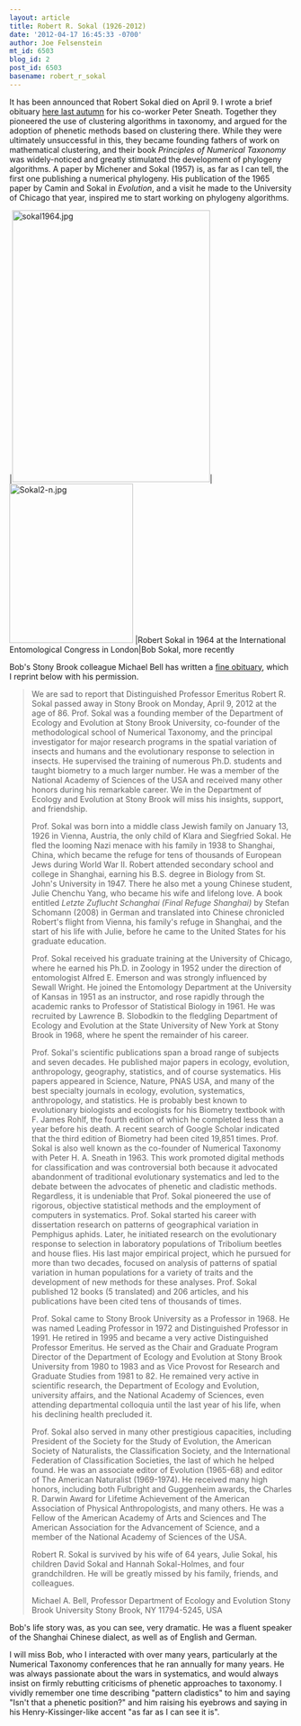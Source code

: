 ```yaml
---
layout: article
title: Robert R. Sokal (1926-2012)
date: '2012-04-17 16:45:33 -0700'
author: Joe Felsenstein
mt_id: 6503
blog_id: 2
post_id: 6503
basename: robert_r_sokal
---
```

It has been announced that Robert Sokal died on April 9.  I wrote a brief obituary [here last autumn](http://pandasthumb.org/archives/2011/09/peter-h-a-sneath-1923---2011.html) for his co-worker Peter Sneath.  Together they pioneered the use of clustering algorithms in taxonomy, and argued for the adoption of phenetic methods based on clustering there.  While they were ultimately unsuccessful in this, they became founding fathers of work on mathematical clustering, and their book _Principles of Numerical Taxonomy_ was widely-noticed and greatly stimulated the development of phylogeny algorithms.  A paper by Michener and Sokal (1957) is, as far as I can tell, the first one publishing a numerical phylogeny.  His publication of the 1965 paper by Camin and Sokal in _Evolution_, and a visit he made to the University of Chicago that year, inspired me to start working on phylogeny algorithms.


<div markdown="block">
|<img src="{{ site.baseurl }}/uploads/2012/sokal1964.jpg" alt="sokal1964.jpg" width="352" height="483" class="mt-image-none" />|<img src="{{ site.baseurl }}/uploads/2012/Sokal2-n.jpg" alt="Sokal2-n.jpg" width="220" height="283" class="mt-image-none" />
|Robert Sokal in 1964 at the International<br />Entomological Congress in London|Bob Sokal, more recently
</div>


Bob's Stony Brook colleague Michael Bell has written a [fine obituary](http://life.bio.sunysb.edu/ee/), which I reprint below with his permission.

> We are sad to report that Distinguished Professor Emeritus Robert R. Sokal
> passed away in Stony Brook on Monday, April 9, 2012 at the age of 86.
> Prof. Sokal was a founding member of the Department of Ecology and
> Evolution at Stony Brook University, co-founder of the methodological
> school of Numerical Taxonomy, and the principal investigator for major
> research programs in the spatial variation of insects and humans and the
> evolutionary response to selection in insects. He supervised the training
> of numerous Ph.D. students and taught biometry to a much larger number. He
> was a member of the National Academy of Sciences of the USA and received
> many other honors during his remarkable career. We in the Department of
> Ecology and Evolution at Stony Brook will miss his insights, support, and
> friendship.
> 
> Prof. Sokal was born into a middle class Jewish family on January 13, 1926
> in Vienna, Austria, the only child of Klara and Siegfried Sokal. He fled
> the looming Nazi menace with his family in 1938 to Shanghai, China, which
> became the refuge for tens of thousands of European Jews during World War
> II. Robert attended secondary school and college in Shanghai, earning his
> B.S. degree in Biology from St. John's University in 1947. There he also
> met a young Chinese student, Julie Chenchu Yang, who became his wife and
> lifelong love. A book entitled _Letzte Zuflucht Schanghai (Final Refuge
> Shanghai)_ by Stefan Schomann (2008) in German and translated into Chinese
> chronicled Robert's flight from Vienna, his family's refuge in Shanghai,
> and the start of his life with Julie, before he came to the United States
> for his graduate education.
> 
> Prof. Sokal received his graduate training at the University of Chicago,
> where he earned his Ph.D. in Zoology in 1952 under the direction of
> entomologist Alfred E. Emerson and was strongly influenced by Sewall
> Wright. He joined the Entomology Department at the University of Kansas in
> 1951 as an instructor, and rose rapidly through the academic ranks to
> Professor of Statistical Biology in 1961. He was recruited by Lawrence B.
> Slobodkin to the fledgling Department of Ecology and Evolution at the
> State University of New York at Stony Brook in 1968, where he spent the
> remainder of his career.
> 
> Prof. Sokal's scientific publications span a broad range of subjects and
> seven decades. He published major papers in ecology, evolution,
> anthropology, geography, statistics, and of course systematics. His papers
> appeared in Science, Nature, PNAS USA, and many of the best specialty
> journals in ecology, evolution, systematics, anthropology, and statistics.
> He is probably best known to evolutionary biologists and ecologists for
> his Biometry textbook with F. James Rohlf, the fourth edition of which he
> completed less than a year before his death. A recent search of Google
> Scholar indicated that the third edition of Biometry had been cited 19,851
> times. Prof. Sokal is also well known as the co-founder of Numerical
> Taxonomy with Peter H. A. Sneath in 1963. This work promoted digital
> methods for classification and was controversial both because it advocated
> abandonment of traditional evolutionary systematics and led to the debate
> between the advocates of phenetic and cladistic methods. Regardless, it is
> undeniable that Prof. Sokal pioneered the use of rigorous, objective
> statistical methods and the employment of computers in systematics. Prof.
> Sokal started his career with dissertation research on patterns of
> geographical variation in Pemphigus aphids. Later, he initiated research
> on the evolutionary response to selection in laboratory populations of
> Tribolium beetles and house flies. His last major empirical project, which
> he pursued for more than two decades, focused on analysis of patterns of
> spatial variation in human populations for a variety of traits and the
> development of new methods for these analyses. Prof. Sokal published 12
> books (5 translated) and 206 articles, and his publications have been
> cited tens of thousands of times.
> 
> Prof. Sokal came to Stony Brook University as a Professor in 1968. He was
> named Leading Professor in 1972 and Distinguished Professor in 1991. He
> retired in 1995 and became a very active Distinguished Professor Emeritus.
> He served as the Chair and Graduate Program Director of the Department of
> Ecology and Evolution at Stony Brook University from 1980 to 1983 and as
> Vice Provost for Research and Graduate Studies from 1981 to 82. He
> remained very active in scientific research, the Department of Ecology and
> Evolution, university affairs, and the National Academy of Sciences, even
> attending departmental colloquia until the last year of his life, when his
> declining health precluded it.
> 
> Prof. Sokal also served in many other prestigious capacities, including
> President of the Society for the Study of Evolution, the American Society
> of Naturalists, the Classification Society, and the International
> Federation of Classification Societies, the last of which he helped found.
> He was an associate editor of Evolution (1965-68) and editor of The
> American Naturalist (1969-1974). He received many high honors, including
> both Fulbright and Guggenheim awards, the Charles R. Darwin Award for
> Lifetime Achievement of the American Association of Physical
> Anthropologists, and many others.  He was a Fellow of the American Academy
> of Arts and Sciences and The American Association for the Advancement of
> Science, and a member of the National Academy of Sciences of the USA.
> 
> Robert R. Sokal is survived by his wife of 64 years, Julie Sokal, his
> children David Sokal and Hannah Sokal-Holmes, and four grandchildren. He
> will be greatly missed by his family, friends, and colleagues.
> 
> 
> <p>
> 
> <div markdown="block" style="text-align: left;">
> Michael A. Bell, Professor
> Department of Ecology and Evolution
> Stony Brook University
> Stony Brook, NY 11794-5245, USA
> </div>
> 
> 
> 
> </p>

Bob's life story was, as you can see, very dramatic.  He was a fluent speaker of the Shanghai Chinese dialect, as well as of English and German.  

I will miss Bob, who I interacted with over many years, particularly at the Numerical Taxonomy conferences that he ran annually for many years.  He was always
passionate about the wars in systematics, and would always insist on firmly rebutting criticisms  of phenetic approaches to taxonomy.  I vividly remember one time describing "pattern cladistics" to him and saying "Isn't that a phenetic position?" and him raising his eyebrows and saying in his Henry-Kissinger-like accent "as far as I can see it is".
